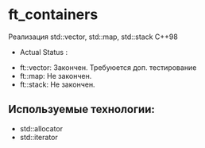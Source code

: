 # ft_containers
Реализация std::vector, std::map, std::stack C++98

- Actual Status : 
* ft::vector: Закончен. Требуюется доп. тестирование
* ft::map: Не закончен.
* ft::stack: Не закончен.

## Используемые технологии:
- std::allocator
- std::iterator

